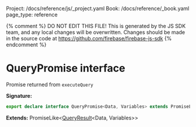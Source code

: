 Project: /docs/reference/js/_project.yaml
Book: /docs/reference/_book.yaml
page_type: reference

{% comment %}
DO NOT EDIT THIS FILE!
This is generated by the JS SDK team, and any local changes will be
overwritten. Changes should be made in the source code at
https://github.com/firebase/firebase-js-sdk
{% endcomment %}

# QueryPromise interface
Promise returned from `executeQuery`

<b>Signature:</b>

```typescript
export declare interface QueryPromise<Data, Variables> extends PromiseLike<QueryResult<Data, Variables>> 
```
<b>Extends:</b> PromiseLike&lt;[QueryResult](./data-connect.queryresult.md#queryresult_interface)<!-- -->&lt;Data, Variables&gt;&gt;

